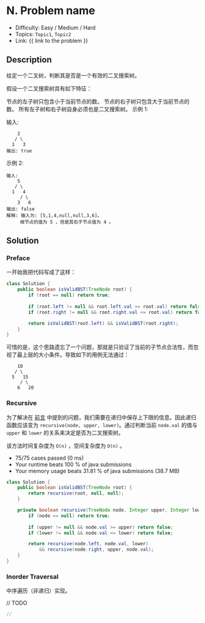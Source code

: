 # N. Problem name

- Difficulty: Easy / Medium / Hard
- Topics: `Topic1`, `Topic2`
- Link: {{ link to the problem }}

## Description

给定一个二叉树，判断其是否是一个有效的二叉搜索树。

假设一个二叉搜索树具有如下特征：

节点的左子树只包含小于当前节点的数。
节点的右子树只包含大于当前节点的数。
所有左子树和右子树自身必须也是二叉搜索树。
示例 1:

输入:
```
    2
   / \
  1   3
输出: true
```

示例 2:
```
输入:
    5
   / \
  1   4
     / \
    3   6
输出: false
解释: 输入为: [5,1,4,null,null,3,6]。
     根节点的值为 5 ，但是其右子节点值为 4 。
```

## Solution

### Preface

一开始我把代码写成了这样：

```java
class Solution {
    public boolean isValidBST(TreeNode root) {
        if (root == null) return true;
        
        if (root.left != null && root.left.val >= root.val) return false;
        if (root.right != null && root.right.val <= root.val) return false;

        return isValidBST(root.left) && isValidBST(root.right);
    }
}
```

可惜的是，这个思路遗忘了一个问题，那就是只验证了当前的子节点合法性，而忽视了最上层的大小条件。导致如下的用例无法通过：

```
    10
   / \
  5   15
     / \
    6   20
```

### Recursive

为了解决在 [前言](#preface) 中提到的问题，我们需要在递归中保存上下限的信息。因此递归函数应该变为 `recursive(node, upper, lower)`。通过判断当前 `node.val` 的值与 `upper` 和 `lower` 的关系来决定是否为二叉搜索树。

该方法时间复杂度为 `O(n)` ，空间复杂度为 `O(n)` 。

- 75/75 cases passed (0 ms)
- Your runtime beats 100 % of java submissions
- Your memory usage beats 31.81 % of java submissions (38.7 MB)

```java
class Solution {
    public boolean isValidBST(TreeNode root) {
        return recursive(root, null, null);
    }

    private boolean recursive(TreeNode node, Integer upper, Integer lower) {
        if (node == null) return true;
        
        if (upper != null && node.val >= upper) return false;
        if (lower != null && node.val <= lower) return false;

        return recursive(node.left, node.val, lower)
            && recursive(node.right, upper, node.val);
    }
}
```

### Inorder Traversal

中序遍历（非递归）实现。

// TODO

```java
//
```
